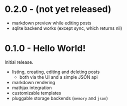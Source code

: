 # 0.2.0 - (not yet released)

- markdown preview while editing posts
- sqlite backend works (except sync, which returns nil)

# 0.1.0 - Hello World!

Initial release.

- listing, creating, editing and deleting posts
    * both via the UI and a simple JSON api
- markdown rendering
- mathjax integration
- customizable templates
- pluggable storage backends (`memory` and `json`)
